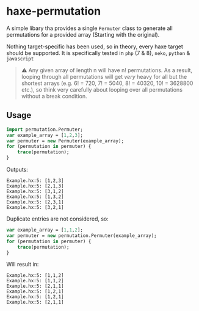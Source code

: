 # haxe-permutation

A simple libary tha provides a single `Permuter` class to generate all permutations for a provided array (Starting with the original).

Nothing target-specific has been used, so in theory, every haxe target should be supported. It is specifically tested in `php` (7 & 8), `neko`, `python` & `javascript`

> :warning: Any given array of length n will have n! permutations. As a result, looping through all permutations will get *very* heavy for all but the shortest arrays (e.g. 6! = 720, 7! = 5040, 8! = 40320, 10! = 3628800 etc.), so think very carefully about looping over all permutations without a break condition.

## Usage

```haxe
import permutation.Permuter;
var example_array = [1,2,3];
var permuter = new Permuter(example_array);
for (permutation in permuter) {
    trace(permutation);
}
```

Outputs:
```
Example.hx:5: [1,2,3]
Example.hx:5: [2,1,3]
Example.hx:5: [3,1,2]
Example.hx:5: [1,3,2]
Example.hx:5: [2,3,1]
Example.hx:5: [3,2,1]
```

Duplicate entries are not considered, so:
```haxe	
var example_array = [1,1,2];
var permuter = new permutation.Permuter(example_array);
for (permutation in permuter) {
    trace(permutation);
}
```
Will result in:
```
Example.hx:5: [1,1,2]
Example.hx:5: [1,1,2]
Example.hx:5: [2,1,1]
Example.hx:5: [1,2,1]
Example.hx:5: [1,2,1]
Example.hx:5: [2,1,1]
```